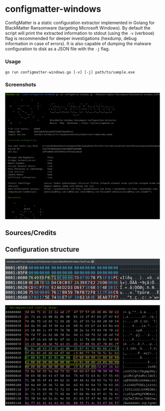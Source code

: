 # configmatter-windows

ConfigMatter is a static configuration extractor implemented in Golang for BlackMatter Ransomware (targeting Microsoft Windows). By default the script will print the extracted information to stdout (using the ```-v``` (verbose) flag is recommended for deeper investigations (hexdump, debug information in case of errors). It is also capable of dumping the malware configuration to disk as a JSON file with the ```-j``` flag.

### Usage 

```shell
go run configmatter-windows.go [-v] [-j] path/to/sample.exe
```
### Screenshots

![Running the script](img/tool.png)

## Sources/Credits

## Configuration structure

![Encrypted and compressed configuration](img/hex-enccomp.png)


![Encrypted and compressed configuration](img/hex-dec.png)
